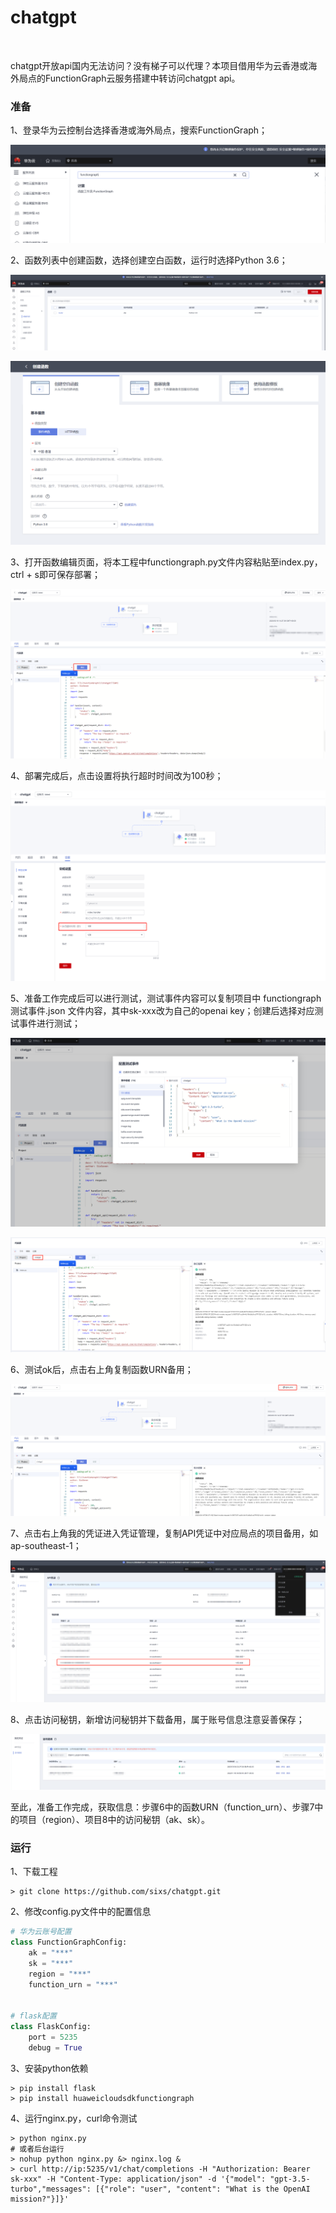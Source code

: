 # chatgpt
​		

​		chatgpt开放api国内无法访问？没有梯子可以代理？本项目借用华为云香港或海外局点的FunctionGraph云服务搭建中转访问chatgpt api。



### 准备

1、登录华为云控制台选择香港或海外局点，搜索FunctionGraph；

![image](https://github.com/sixs/chatgpt/blob/main/imgs/1.png)

2、函数列表中创建函数，选择创建空白函数，运行时选择Python 3.6；

![image](https://github.com/sixs/chatgpt/blob/main/imgs/2.png)

![image](https://github.com/sixs/chatgpt/blob/main/imgs/3.png)

3、打开函数编辑页面，将本工程中functiongraph.py文件内容粘贴至index.py，ctrl + s即可保存部署；

![image](https://github.com/sixs/chatgpt/blob/main/imgs/4.png)

4、部署完成后，点击设置将执行超时时间改为100秒；

![image](https://github.com/sixs/chatgpt/blob/main/imgs/5.png)

5、准备工作完成后可以进行测试，测试事件内容可以复制项目中 functiongraph测试事件.json 文件内容，其中sk-xxx改为自己的openai key；创建后选择对应测试事件进行测试；

![image](https://github.com/sixs/chatgpt/blob/main/imgs/6.png)

![image](https://github.com/sixs/chatgpt/blob/main/imgs/7.png)

6、测试ok后，点击右上角复制函数URN备用；

![image](https://github.com/sixs/chatgpt/blob/main/imgs/8.png)

7、点击右上角我的凭证进入凭证管理，复制API凭证中对应局点的项目备用，如 ap-southeast-1；

![image](https://github.com/sixs/chatgpt/blob/main/imgs/9.png)

8、点击访问秘钥，新增访问秘钥并下载备用，属于账号信息注意妥善保存；

![image](https://github.com/sixs/chatgpt/blob/main/imgs/10.png)



至此，准备工作完成，获取信息：步骤6中的函数URN（function_urn）、步骤7中的项目（region）、项目8中的访问秘钥（ak、sk）。



### 运行

1、下载工程

```shell
> git clone https://github.com/sixs/chatgpt.git
```

2、修改config.py文件中的配置信息

```Python
# 华为云账号配置
class FunctionGraphConfig:
    ak = "***"
    sk = "***"
    region = "***"
    function_urn = "***"


# flask配置
class FlaskConfig:
    port = 5235
    debug = True
```

3、安装python依赖

```shell
> pip install flask
> pip install huaweicloudsdkfunctiongraph
```

4、运行nginx.py，curl命令测试

```shell
> python nginx.py
# 或者后台运行
> nohup python nginx.py &> nginx.log &
> curl http://ip:5235/v1/chat/completions -H "Authorization: Bearer sk-xxx" -H "Content-Type: application/json" -d '{"model": "gpt-3.5-turbo","messages": [{"role": "user", "content": "What is the OpenAI mission?"}]}'
```


